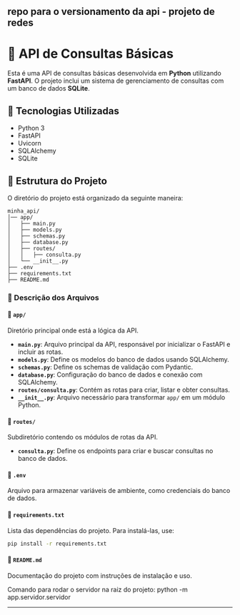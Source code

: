## repo para o versionamento da api - projeto de redes

# 📌 API de Consultas Básicas

Esta é uma API de consultas básicas desenvolvida em **Python** utilizando **FastAPI**. O projeto inclui um sistema de gerenciamento de consultas com um banco de dados **SQLite**.

## 🚀 Tecnologias Utilizadas
- Python 3
- FastAPI
- Uvicorn
- SQLAlchemy
- SQLite

## 📁 Estrutura do Projeto
O diretório do projeto está organizado da seguinte maneira:

```
minha_api/
│── app/
│   ├── main.py
│   ├── models.py
│   ├── schemas.py
│   ├── database.py
│   ├── routes/
│   │   ├── consulta.py
│   └── __init__.py
├── .env
├── requirements.txt
├── README.md
```

### 📌 Descrição dos Arquivos

#### 📂 `app/`
Diretório principal onde está a lógica da API.

- **`main.py`**: Arquivo principal da API, responsável por inicializar o FastAPI e incluir as rotas.
- **`models.py`**: Define os modelos do banco de dados usando SQLAlchemy.
- **`schemas.py`**: Define os schemas de validação com Pydantic.
- **`database.py`**: Configuração do banco de dados e conexão com SQLAlchemy.
- **`routes/consulta.py`**: Contém as rotas para criar, listar e obter consultas.
- **`__init__.py`**: Arquivo necessário para transformar `app/` em um módulo Python.

#### 📂 `routes/`
Subdiretório contendo os módulos de rotas da API.

- **`consulta.py`**: Define os endpoints para criar e buscar consultas no banco de dados.

#### 📄 `.env`
Arquivo para armazenar variáveis de ambiente, como credenciais do banco de dados.

#### 📄 `requirements.txt`
Lista das dependências do projeto. Para instalá-las, use:
```bash
pip install -r requirements.txt
```

#### 📄 `README.md`
Documentação do projeto com instruções de instalação e uso.

Comando para rodar o servidor na raiz do projeto: python -m app.servidor.servidor

---
